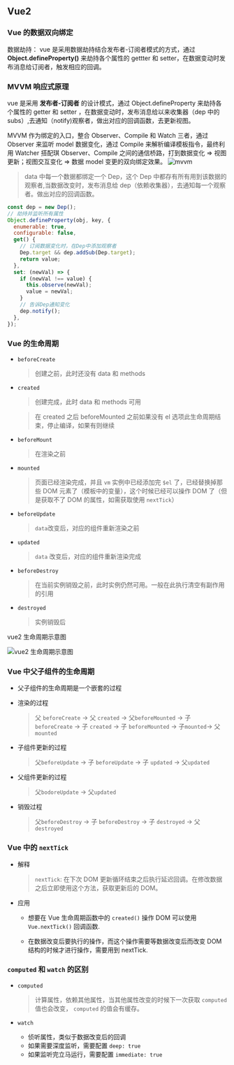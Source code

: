 ## Vue2

### Vue 的数据双向绑定

数据劫持： vue 是采用数据劫持结合发布者-订阅者模式的方式，通过 <b>Object.defineProperty()</b> 来劫持各个属性的 gettter 和 setter，在数据变动时发布消息给订阅者，触发相应的回调。

### MVVM 响应式原理

vue 是采用 <b> 发布者-订阅者</b> 的设计模式，通过 Object.defineProperty 来劫持各个属性的 getter 和 setter ，在数据变动时，发布消息给以来收集器（dep 中的 subs）,去通知（notify)观察者，做出对应的回调函数，去更新视图。

MVVM 作为绑定的入口，整合 Observer、Compile 和 Watch 三者，通过 Observer 来监听 model 数据变化，通过 Compile 来解析编译模板指令，最终利用 Watcher 搭配琪 Observer、Compile 之间的通信桥路，打到数据变化 => 视图更新；视图交互变化 => 数据 model 变更的双向绑定效果。
![mvvm](/images/mvvm.png)

> data 中每一个数据都绑定一个 Dep，这个 Dep 中都存有所有用到该数据的观察者,当数据改变时，发布消息给 dep（依赖收集器），去通知每一个观察者。做出对应的回调函数。

```js
const dep = new Dep();
// 劫持并监听所有属性
Object.defineProperty(obj, key, {
  enumerable: true,
  configurable: false,
  get() {
    // 订阅数据变化时，在Dep中添加观察者
    Dep.target && dep.addSub(Dep.target);
    return value;
  },
  set: (newVal) => {
    if (newVal !== value) {
      this.observe(newVal);
      value = newVal;
    }
    // 告诉Dep通知变化
    dep.notify();
  },
});
```

### Vue 的生命周期

- `beforeCreate`

  > 创建之前，此时还没有 data 和 methods

- `created`

  > 创建完成，此时 data 和 methods 可用

  > 在 created 之后 beforeMounted 之前如果没有 el 选项此生命周期结束，停止编译，如果有则继续

- `beforeMount`

  > 在渲染之前

- `mounted`

  > 页面已经渲染完成，并且 `vm` 实例中已经添加完 `$el` 了，已经替换掉那些 DOM 元素了（模板中的变量），这个时候已经可以操作 DOM 了（但是获取不了 DOM 的属性，如需获取使用 `nextTick`）

- `beforeUpdate`

  > `data`改变后，对应的组件重新渲染之前

- `updated`

  > `data` 改变后，对应的组件重新渲染完成

- `beforeDestroy`

  > 在当前实例销毁之前，此时实例仍然可用。一般在此执行清空有副作用的引用

- `destroyed`

  > 实例销毁后

vue2 生命周期示意图

![vue2 生命周期示意图](https://cn.vuejs.org/images/lifecycle.png)

### Vue 中父子组件的生命周期

- 父子组件的生命周期是一个嵌套的过程

- 渲染的过程

  > 父 `beforeCreate` -> 父 `created` -> 父`beforeMounted` -> 子 `beforeCreate` -> 子 `created` -> 子 `beforeMounted` -> 子`mounted`-> 父`mounted`

- 子组件更新的过程

  > 父`beforeUpdate` -> 子 `beforeUpdate` -> 子 `updated` -> 父`updated`

- 父组件更新的过程

  > 父`bodoreUpdate` -> 父`updated`

- 销毁过程

  > 父`beforeDestroy` -> 子 `beforeDestroy` -> 子 `destroyed` -> 父 `destroyed`

### Vue 中的 `nextTick`

- 解释

  > `nextTick`: 在下次 DOM 更新循环结束之后执行延迟回调。在修改数据之后立即使用这个方法，获取更新后的 DOM。

- 应用

  - 想要在 Vue 生命周期函数中的 `created()` 操作 DOM 可以使用 `Vue.nextTick()` 回调函数.

  - 在数据改变后要执行的操作，而这个操作需要等数据改变后而改变 DOM 结构的时候才进行操作，需要用到 nextTick.

### `computed` 和 `watch` 的区别

- `computed`

  > 计算属性，依赖其他属性，当其他属性改变的时候下一次获取 `computed` 值也会改变， `computed` 的值会有缓存。

- `watch`

  - 侦听属性，类似于数据改变后的回调
  - 如果需要深度监听，需要配置 `deep: true`
  - 如果监听完立马运行，需要配置 `immediate: true`
